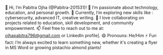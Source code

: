 👋 Hi, I’m Pabitra Ojha (@Pabitra-201531)!
👀 I’m passionate about technology, education, and personal growth.
🌱 Currently, I’m exploring new skills like : cybersecurity, advanced IT, creative writing.
💞️ I love collaborating on projects related to education, skill development, and community empowerment.
📫 Feel free to reach out to me at:  ojhapabitra796@gmail.com or LinkedIn profile].
😄 Pronouns:  He/Him
⚡ Fun fact: I’m always excited to learn something new, whether it's creating a flyer in MS Word or growing pistachio almond plants!

<!---
Pabitra-201531/Pabitra-201531 is a ✨ special ✨ repository because its `README.md` (this file) appears on your GitHub profile.
You can click the Preview link to take a look at your changes.
--->
